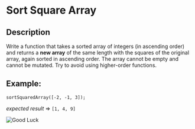 # Sort Square Array

## Description

Write a function that takes a sorted array of integers (in ascending order) and returns a **new array** of the same length with the squares of the original array, again sorted in ascending order.
The array cannot be empty and cannot be mutated. Try to avoid using higher-order functions.


**Example:**
------------------------------------------
`sortSquaredArray([-2, -1, 3]);`

_expected result_ => `[1, 4, 9]`

![Good Luck](https://gph.is/st/Y9rNZbw)
